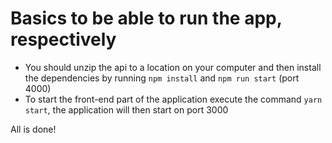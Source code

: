 # Basics to be able to run the app, respectively

-   You should unzip the api to a location on your computer and then install the dependencies by running `npm install` and `npm run start` (port 4000)
-   To start the front-end part of the application execute the command `yarn start`, the application will then start on port 3000

All is done!
